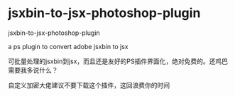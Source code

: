 # jsxbin-to-jsx-photoshop-plugin
jsxbin-to-jsx-photoshop-plugin

a ps plugin to convert adobe jsxbin to jsx

可批量处理的jsxbin到jsx，而且还是友好的PS插件界面化，绝对免费的。还鸡巴需要我多说什么？

自定义加密大佬建议不要下载这个插件，这回浪费你的时间
